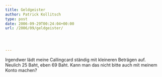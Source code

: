 ```yaml
---
title: Geldgeister
author: Patrick Kollitsch
type: post
date: 2006-09-29T00:24:04+00:00
url: /2006/09/geldgeister/




---
```

Irgendwer l&auml;dt meine Callingcard st&auml;ndig mit kleineren Betr&auml;gen auf. Neulich 25 Baht, eben 69 Baht. Kann man das nicht bitte auch mit meinem Konto machen?
